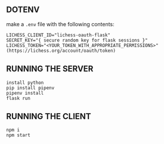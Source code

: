 ## DOTENV

make a `.env` file with the following contents:

```
LICHESS_CLIENT_ID="lichess-oauth-flask"
SECRET_KEY="{ secure random key for flask sessions }"
LICHESS_TOKEN="<YOUR_TOKEN_WITH_APPROPRIATE_PERMISSIONS>" (https://lichess.org/account/oauth/token)
```

## RUNNING THE SERVER

```
install python
pip install pipenv
pipenv install
flask run
```

## RUNNING THE CLIENT

```
npm i
npm start
```
